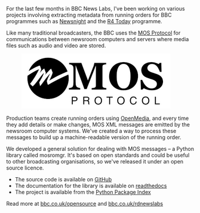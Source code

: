 For the last few months in BBC News Labs, I've been working on various projects involving extracting
metadata from running orders for BBC programmes such as
[Newsnight](https://www.bbc.co.uk/programmes/b006mk25) and the [R4
Today](https://www.bbc.co.uk/programmes/b006qj9z) programme.

Like many traditional broadcasters, the BBC uses the [MOS Protocol](http://mosprotocol.com/) for
communications between newsroom computers and servers where media files such as audio and video are
stored.

<figure class="wp-block-image">
<img src="images/mos.jpg" />
</figure>

Production teams create running orders using
[OpenMedia](https://www.cgi.com/en/solutions/openmedia), and every time they add details or make
changes, MOS XML messages are emitted by the newsroom computer systems. We've created a way to
process these messages to build up a machine-readable version of the running order.

We developed a general solution for dealing with MOS messages – a Python library called mosromgr.
It's based on open standards and could be useful to other broadcasting organisations, so we've
released it under an open source licence.

- The source code is available on [GitHub](https://github.com/bbc/mosromgr)
- The documentation for the library is available on [readthedocs](https://mosromgr.readthedocs.io/)
- The project is available from the [Python Package Index](https://pypi.org/project/mosromgr/)

Read more at [bbc.co.uk/opensource](https://www.bbc.co.uk/opensource/projects/project/mosromgr) and
[bbc.co.uk/rdnewslabs](https://www.bbc.co.uk/rdnewslabs/projects/mosromgr)
